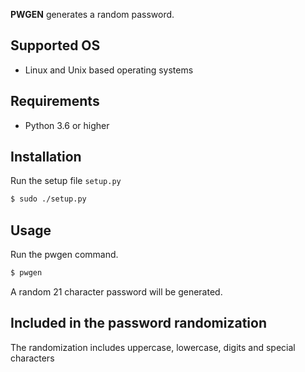 **PWGEN** generates a random password.

## Supported OS
- Linux and Unix based operating systems

## Requirements
- Python 3.6 or higher

## Installation
Run the setup file `setup.py`
```bash
$ sudo ./setup.py
```

## Usage
Run the pwgen command.
```bash
$ pwgen
```
A random 21 character password will be generated.

## Included in the password randomization
The randomization includes uppercase, lowercase, digits and special characters
